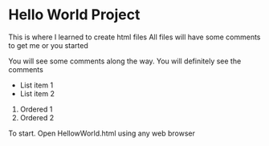 # Hello World Project
This is where I learned to create html files
All files will have some comments to get me or you started

You will see some comments along the way.
You will definitely see the comments

- List item 1
- List item 2

1. Ordered 1
2. Ordered 2

To start. Open HellowWorld.html using any web browser
